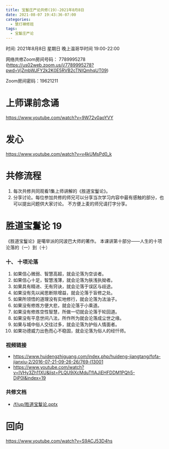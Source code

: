 ```yaml
---
title: 宝鬘庄严论共修(19)-2021年8月8日
date: 2021-08-07 19:43:36-07:00
categories:
  - 慧灯禅修班
tags:
  - 宝鬘庄严论
---
```

<!--StartFragment-->
时间: 2021年8月8日 星期日 晚上温哥华时间 19:00-22:00

网络共修Zoom房间号码： 7789995278 (<https://us02web.zoom.us/j/7789995278?pwd=VjZmbWJFY2k2K0E5RVB2cTNIQmhqUT09>)

Zoom房间密码：19621211

# 上师课前念诵

<https://www.youtube.com/watch?v=9W72v0aoYVY>

# 发心

<https://www.youtube.com/watch?v=v4kUMsPd0_k>

# 共修流程

1. 每次共修共同观看1集上师讲解的《胜道宝鬘论》。
2. 分享讨论。每位参加共修的师兄可以分享当次学习内容中最有感触的部分，也可以提出问题供大家讨论。 不方便上麦的师兄请打字分享。

# 胜道宝鬘论 19

《胜道宝鬘论》是噶举派的冈波巴大师的著作。 本课讲第十部分——人生的十项沦落的（一）到（十）


### 十、 十项沦落
1. 如果信心微弱、智慧高超，就会沦落为空谈者。
2. 如果信心十足，智慧浅薄，就会沦落为肤浅执拗者。
3. 如果具有精进、无有窍诀，就会沦落于误区与歧途。
4. 如果没有先以闻思断除增益，就会沦落于盲修之处。
5. 如果所领悟的道理没有实地修行，就会沦落为法油子。
6. 如果没有修炼方便大悲，就会沦落于小乘道。
7. 如果没有修炼空性智慧，所做一切就会沦落于轮回道。
8. 如果没有平息世间八法，所作所为就会沦落成尘世之缘。
9. 如果与城中俗人交往过多，就会沦落为护俗人情面者。
10. 如果功德威力出色而心不稳固，就会沦落为俗人的经忏师。


### 视频链接

* <https://www.huidengzhiguang.com/index.php/huideng-jiangtang/fofa-jianxiu-2/2016-07-21-09-26-26/769-l13001>
* <https://www.youtube.com/watch?v=IVHy3Zh11XU&list=PLQU9iXcMduTflAJiEHFDDM1PQh5-DjP0l&index=19>

### 共修文档

* [/f/up/胜道宝鬘论.pptx](https://s3.ca-central-1.wasabisys.com/hddata/f.huidengchanxiu.net/hdv/f/up/%E8%83%9C%E9%81%93%E5%AE%9D%E9%AC%98%E8%AE%BA.pptx)


# 回向

<https://www.youtube.com/watch?v=S9ACJ53D4hs>

<!--EndFragment-->


